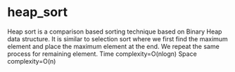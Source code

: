 # heap_sort
Heap sort is a comparison based sorting technique based on Binary Heap data structure. It is similar to selection sort where we first find the maximum element and place the maximum element at the end. We repeat the same process for remaining element.
Time complexity=O(nlogn)
Space complexity=O(n)
